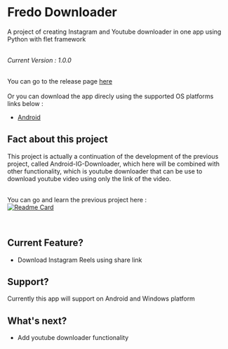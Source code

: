 # Fredo Downloader

A project of creating Instagram and Youtube downloader in one app using Python with flet framework<br><br>

_Current Version : 1.0.0_ <br><br>

You can go to the release page [here](https://github.com/Fredo-Ronan/Fredo_Downloader/releases/latest) <br><br>
Or you can download the app direcly using the supported OS platforms links below :
- [Android](https://github.com/Fredo-Ronan/Fredo_Downloader/releases/download/1.0.0/Fredo.Downloader.apk) <br>

## Fact about this project
This project is actually a continuation of the development of the previous project, called Android-IG-Downloader, which here will be combined with other functionality, which is youtube downloader that can be use to download youtube video using only the link of the video.<br><br>

You can go and learn the previous project here : <br>
[![Readme Card](https://github-readme-stats.vercel.app/api/pin/?username=Fredo-Ronan&repo=Android-IG-Downloader-using-Python&theme=radical)](https://github.com/Fredo-Ronan/Android-IG-Downloader-using-Python)

<br>

## Current Feature?
- Download Instagram Reels using share link

## Support?
Currently this app will support on Android and Windows platform

## What's next?
- Add youtube downloader functionality
